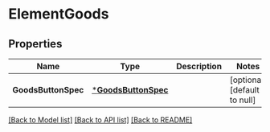 # ElementGoods

## Properties
Name | Type | Description | Notes
------------ | ------------- | ------------- | -------------
**GoodsButtonSpec** | [***GoodsButtonSpec**](goods_button_spec.md) |  | [optional] [default to null]

[[Back to Model list]](../README.md#documentation-for-models) [[Back to API list]](../README.md#documentation-for-api-endpoints) [[Back to README]](../README.md)



